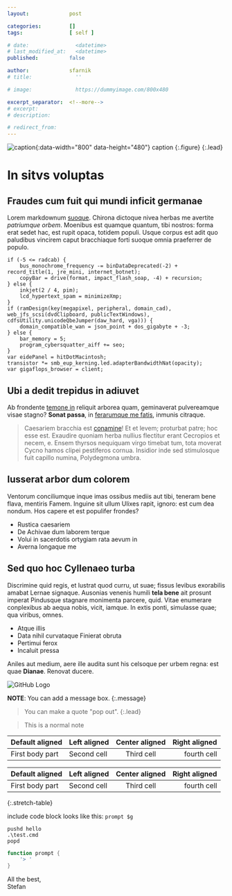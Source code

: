 ```yaml
---
layout:             post

categories:         []
tags:               [ self ]

# date:               <datetime>
# last_modified_at:   <datetime>
published:          false

author:             sfarnik
# title:              ''

# image:              https://dummyimage.com/800x480

excerpt_separator:  <!--more-->
# excerpt:
# description:

# redirect_from:
---
```


[comment]: # ( https://guides.github.com/features/mastering-markdown/ )

<script id="twitter-wjs" type="text/javascript" async defer src="//platform.twitter.com/widgets.js"></script>
<blockquote class="twitter-tweet" data-lang="en">
<a href="https://twitter.com/JenMsft/status/1033097444349759489"></a>
</blockquote>

![caption](https://dummyimage.com/wvga){:data-width="800" data-height="480"}
caption
{:.figure}
{:.lead}

[comment]: # ( https://guides.github.com/features/mastering-markdown/ )

# In sitvs voluptas

## Fraudes cum fuit qui mundi inficit germanae

Lorem markdownum [suoque](http://www.aberatconstitit.com/quoque.php). Chirona dictoque nivea herbas me avertite *patriumque orbem*. Moenibus est quamque quantum, tibi nostros: forma erat sedet hac, est rupit opaca, totidem populi. Usque corpus est adit quo paludibus vincirem caput bracchiaque forti suoque omnia praeferrer de populo.

    if (-5 <= radcab) {
        bus_monochrome_frequency -= binDataDeprecated(-2) + record_title(1, jre_mini, internet_botnet);
        copyBar = drive(format, impact_flash_soap, -4) + recursion;
    } else {
        inkjet(2 / 4, pim);
        lcd_hypertext_spam = minimizeXmp;
    }
    if (ramDesign(key(megapixel, peripheral, domain_cad), web_jfs_scsi(dvdClipboard, publicTextWindows), cdfsUtility.unicodeQbeJumper(daw_hard, vga))) {
        domain_compatible_wan = json_point + dos_gigabyte + -3;
    } else {
        bar_memory = 5;
        program_cybersquatter_aiff += seo;
    }
    var eidePanel = hitDotMacintosh;
    transistor *= smb_eup_kerning.led.adapterBandwidthNat(opacity);
    var gigaflops_browser = client;

## Ubi a dedit trepidus in adiuvet

Ab frondente [temone in](http://pudorem-procne.com/pater.html) reliquit arborea quam, geminaverat pulvereamque visae stagno? **Sonat passa**, in [ferarumque me fatis](http://nocte.io/estceler), inmunis citraque.

> Caesariem bracchia est [conamine](http://face.org/)! Et et levem; proturbat patre; hoc esse est. Exaudire quoniam herba nullius flectitur erant Cecropios et necem, e. Ensem thyrsos nequiquam virgo timebat tum, tota moverat Cycno hamos clipei pestiferos cornua. Insidior inde sed stimulosque fuit capillo numina, Polydegmona umbra.

## Iusserat arbor dum colorem

Ventorum conciliumque inque imas ossibus mediis aut tibi, teneram bene flava, mentiris Famem. Inguine sit ullum Ulixes rapit, ignoro: est cum dea nondum. Hos capere et est populifer frondes?

- Rustica caesariem
- De Achivae dum laborem terque
- Volui in sacerdotis ortygiam rata aevum in
- Averna longaque me

## Sed quo hoc Cyllenaeo turba

Discrimine quid regis, et lustrat quod curru, ut suae; fissus levibus exorabilis amabat Lernae signaque. Ausonias venenis humili **tela bene** ait prosunt imperat Pindusque stagnare monimenta parcere, quid. Vitae enumerare conplexibus ab aequa nobis, vicit, iamque. In extis ponti, simulasse quae; qua viribus, omnes.

- Atque illis
- Data nihil curvataque Finierat obruta
- Pertimui ferox
- Incaluit pressa

Aniles aut medium, aere ille audita sunt his celsoque per urbem regna: est quae **Dianae**. Renovat ducere.

![GitHub Logo](https://guides.github.com/images/logo.png)

<span class="icon-github"></span>

**NOTE**: You can add a message box.
{:.message}

> You can make a quote "pop out".
{:.lead}

> This is a normal note

| Default aligned |Left aligned| Center aligned  | Right aligned  |
|-----------------|:-----------|:---------------:|---------------:|
| First body part |Second cell | Third cell      | fourth cell    |

| Default aligned |Left aligned| Center aligned  | Right aligned  |
|-----------------|:-----------|:---------------:|---------------:|
| First body part |Second cell | Third cell      | fourth cell    |
{:.stretch-table}

include code block looks like this: `prompt $g`

    pushd hello
    .\test.cmd
    popd

~~~ powershell
function prompt {
    '> '
}
~~~

All the best,<br/>Stefan
